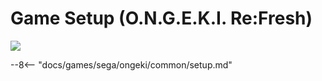 # Game Setup (O.N.G.E.K.I. Re:Fresh)
<img class="header-logo" src="/img/sega/ongeki/refresh/logo.webp">

--8<-- "docs/games/sega/ongeki/common/setup.md"
